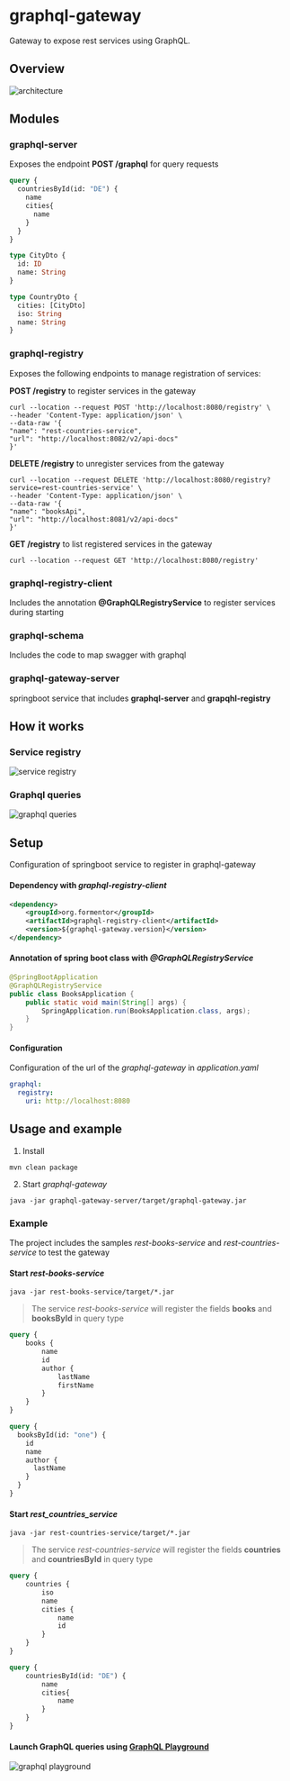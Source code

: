 # graphql-gateway
Gateway to expose rest services using GraphQL.

## Overview
![architecture](_dev/architecture.png)

## Modules
### graphql-server
Exposes the endpoint **POST /graphql** for query requests

```graphql
query {
  countriesById(id: "DE") {
    name
    cities{
      name
    }
  }
}
```

```graphql
type CityDto {
  id: ID
  name: String
}

type CountryDto {
  cities: [CityDto]
  iso: String
  name: String
}
```
### graphql-registry
Exposes the following endpoints to manage registration of services:  

**POST /registry** to register services in the gateway
```shell
curl --location --request POST 'http://localhost:8080/registry' \
--header 'Content-Type: application/json' \
--data-raw '{
"name": "rest-countries-service",
"url": "http://localhost:8082/v2/api-docs"
}'
```
**DELETE /registry** to unregister services from the gateway
```shell
curl --location --request DELETE 'http://localhost:8080/registry?service=rest-countries-service' \
--header 'Content-Type: application/json' \
--data-raw '{
"name": "booksApi",
"url": "http://localhost:8081/v2/api-docs"
}'
```
**GET /registry** to list registered services in the gateway
```shell
curl --location --request GET 'http://localhost:8080/registry'
```

### graphql-registry-client
Includes the annotation **@GraphQLRegistryService** to register services during starting

### graphql-schema
Includes the code to map swagger with graphql

### graphql-gateway-server
springboot service that includes **graphql-server** and **grapqhl-registry**

## How it works
### Service registry
![service registry](_dev/state-diagram-register.png)
### Graphql queries
![graphql queries](_dev/state-diagram-query.png)
## Setup
Configuration of springboot service to register in graphql-gateway

#### Dependency with *graphql-registry-client*
```xml
<dependency>
    <groupId>org.formentor</groupId>
    <artifactId>graphql-registry-client</artifactId>
    <version>${graphql-gateway.version}</version>
</dependency>   
```
#### Annotation of spring boot class with *@GraphQLRegistryService*
```java
@SpringBootApplication
@GraphQLRegistryService
public class BooksApplication {
	public static void main(String[] args) {
		SpringApplication.run(BooksApplication.class, args);
	}
}
```
#### Configuration
Configuration of the url of the *graphql-gateway* in *application.yaml*
```yaml
graphql:
  registry:
    uri: http://localhost:8080
```
## Usage and example
1. Install
```shell
mvn clean package
```
2. Start *graphql-gateway*
```shell
java -jar graphql-gateway-server/target/graphql-gateway.jar
```
### Example
The project includes the samples *rest-books-service* and *rest-countries-service* to test the gateway   
#### Start *rest-books-service*
```shell
java -jar rest-books-service/target/*.jar
```
> The service *rest-books-service* will register the fields **books** and **booksById** in query type

```graphql
query {
    books {
        name
        id
        author {
            lastName
            firstName
        }
    }
}
```

```graphql
query {
  booksById(id: "one") {
    id
    name
    author {
      lastName
    }
  }
}
```

#### Start *rest_countries_service*
```shell
java -jar rest-countries-service/target/*.jar
```
> The service *rest-countries-service* will register the fields **countries** and **countriesById** in query type
```graphql
query {
    countries {
        iso
        name
        cities {
            name
            id
        }
    }
}
```

```graphql
query {
    countriesById(id: "DE") {
        name
        cities{
            name
        }
    }
}
```

#### Launch GraphQL queries using [GraphQL Playground](https://github.com/graphql/graphql-playground)
![graphql playground](_dev/graphql-playground.png)